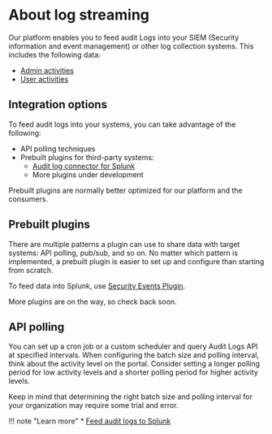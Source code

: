 # About log streaming

Our platform enables you to feed audit Logs into your SIEM (Security information and event management) or other log collection systems. This includes the following data:  
- [Admin activities]() 
- [User activities]()  

## Integration options  

To feed audit logs into your systems, you can take advantage of the following: 

- API polling techniques
- Prebuilt plugins for third-party systems:  
    * [Audit log connector for Splunk](stream-splunk.md)  
    * More plugins under development  

Prebuilt plugins are normally better optimized for our platform and the consumers. 

## Prebuilt plugins  

There are multiple patterns a plugin can use to share data with target systems: API polling, pub/sub, and so on. No matter which pattern is implemented, a prebuilt plugin is easier to set up and configure than starting from scratch.  

To feed data into Splunk, use [Security Events Plugin](stream-splunk.md). 

More plugins are on the way, so check back soon.  

## API polling  

You can set up a cron job or a custom scheduler and query Audit Logs API at specified intervals. When configuring the batch size and polling interval, think about the activity level on the portal. Consider setting a longer polling period for low activity levels and a shorter polling period for higher activity levels. 

Keep in mind that determining the right batch size and polling interval for your organization may require some trial and error.  

!!! note "Learn more"
    * [Feed audit logs to Splunk](stream-splunk.md)